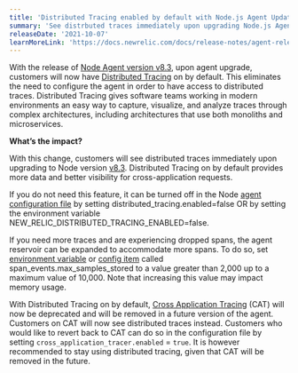 ```yaml
---
title: 'Distributed Tracing enabled by default with Node.js Agent Update: Version 8.3'
summary: 'See distrbuted traces immediately upon upgrading Node.js Agent'
releaseDate: '2021-10-07'
learnMoreLink: 'https://docs.newrelic.com/docs/release-notes/agent-release-notes/nodejs-release-notes/'
---
```

With the release of [Node Agent version v8.3](https://docs.newrelic.com/docs/release-notes/agent-release-notes/nodejs-release-notes/), upon agent upgrade, customers will now have [Distributed Tracing](https://newrelic.com/products/edge-infinite-tracing) on by default. This eliminates the need to configure the agent in order to have access to distributed traces. Distributed Tracing gives software teams working in modern environments an easy way to capture, visualize, and analyze traces through complex architectures, including architectures that use both monoliths and microservices. 

**What’s the impact?**

With this change, customers will see distributed traces immediately upon upgrading to Node version [v8.3](https://docs.newrelic.com/docs/release-notes/agent-release-notes/nodejs-release-notes/). Distributed Tracing on by default provides more data and better visibility for cross-application requests.

If you do not need this feature, it can be turned off in the Node [agent configuration file](https://docs.newrelic.com/docs/agents/nodejs-agent/installation-configuration/nodejs-agent-configuration/#config_file) by setting distributed_tracing.enabled=false OR by setting the environment variable  NEW_RELIC_DISTRIBUTED_TRACING_ENABLED=false. 

If you need more traces and are experiencing dropped spans, the agent reservoir can be expanded to accommodate more spans. To do so, set [environment variable](https://docs.newrelic.com/docs/agents/nodejs-agent/installation-configuration/nodejs-agent-configuration/#environment) or [config item](https://docs.newrelic.com/docs/agents/nodejs-agent/installation-configuration/nodejs-agent-configuration/#config_file) called span_events.max_samples_stored to a value greater than 2,000 up to a maximum value of 10,000. Note that increasing this value may impact memory usage. 

With Distributed Tracing on by default, [Cross Application Tracing](https://docs.newrelic.com/docs/apm/transactions/cross-application-traces/introduction-cross-application-traces/) (CAT) will now be deprecated and will be removed in a future version of the agent. Customers on CAT will now see distributed traces instead. Customers who would like to revert back to CAT can do so in the configuration file by setting `cross_application_tracer.enabled` = `true`. It is however recommended to stay using distributed tracing, given that CAT will be removed in the future.















